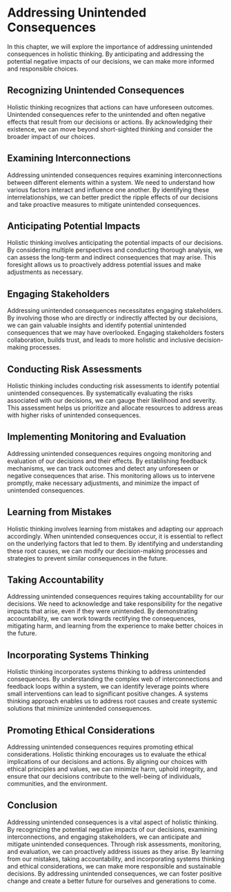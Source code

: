Addressing Unintended Consequences
==============================================

In this chapter, we will explore the importance of addressing unintended consequences in holistic thinking. By anticipating and addressing the potential negative impacts of our decisions, we can make more informed and responsible choices.

Recognizing Unintended Consequences
-----------------------------------

Holistic thinking recognizes that actions can have unforeseen outcomes. Unintended consequences refer to the unintended and often negative effects that result from our decisions or actions. By acknowledging their existence, we can move beyond short-sighted thinking and consider the broader impact of our choices.

Examining Interconnections
--------------------------

Addressing unintended consequences requires examining interconnections between different elements within a system. We need to understand how various factors interact and influence one another. By identifying these interrelationships, we can better predict the ripple effects of our decisions and take proactive measures to mitigate unintended consequences.

Anticipating Potential Impacts
------------------------------

Holistic thinking involves anticipating the potential impacts of our decisions. By considering multiple perspectives and conducting thorough analysis, we can assess the long-term and indirect consequences that may arise. This foresight allows us to proactively address potential issues and make adjustments as necessary.

Engaging Stakeholders
---------------------

Addressing unintended consequences necessitates engaging stakeholders. By involving those who are directly or indirectly affected by our decisions, we can gain valuable insights and identify potential unintended consequences that we may have overlooked. Engaging stakeholders fosters collaboration, builds trust, and leads to more holistic and inclusive decision-making processes.

Conducting Risk Assessments
---------------------------

Holistic thinking includes conducting risk assessments to identify potential unintended consequences. By systematically evaluating the risks associated with our decisions, we can gauge their likelihood and severity. This assessment helps us prioritize and allocate resources to address areas with higher risks of unintended consequences.

Implementing Monitoring and Evaluation
--------------------------------------

Addressing unintended consequences requires ongoing monitoring and evaluation of our decisions and their effects. By establishing feedback mechanisms, we can track outcomes and detect any unforeseen or negative consequences that arise. This monitoring allows us to intervene promptly, make necessary adjustments, and minimize the impact of unintended consequences.

Learning from Mistakes
----------------------

Holistic thinking involves learning from mistakes and adapting our approach accordingly. When unintended consequences occur, it is essential to reflect on the underlying factors that led to them. By identifying and understanding these root causes, we can modify our decision-making processes and strategies to prevent similar consequences in the future.

Taking Accountability
---------------------

Addressing unintended consequences requires taking accountability for our decisions. We need to acknowledge and take responsibility for the negative impacts that arise, even if they were unintended. By demonstrating accountability, we can work towards rectifying the consequences, mitigating harm, and learning from the experience to make better choices in the future.

Incorporating Systems Thinking
------------------------------

Holistic thinking incorporates systems thinking to address unintended consequences. By understanding the complex web of interconnections and feedback loops within a system, we can identify leverage points where small interventions can lead to significant positive changes. A systems thinking approach enables us to address root causes and create systemic solutions that minimize unintended consequences.

Promoting Ethical Considerations
--------------------------------

Addressing unintended consequences requires promoting ethical considerations. Holistic thinking encourages us to evaluate the ethical implications of our decisions and actions. By aligning our choices with ethical principles and values, we can minimize harm, uphold integrity, and ensure that our decisions contribute to the well-being of individuals, communities, and the environment.

Conclusion
----------

Addressing unintended consequences is a vital aspect of holistic thinking. By recognizing the potential negative impacts of our decisions, examining interconnections, and engaging stakeholders, we can anticipate and mitigate unintended consequences. Through risk assessments, monitoring, and evaluation, we can proactively address issues as they arise. By learning from our mistakes, taking accountability, and incorporating systems thinking and ethical considerations, we can make more responsible and sustainable decisions. By addressing unintended consequences, we can foster positive change and create a better future for ourselves and generations to come.
